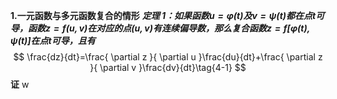 **1.一元函数与多元函数复合的情形**
	***定理   1：如果函数$u=\varphi(t)$及$v=\psi(t)$都在点t可导，函数$z=f(u,v)$在对应的点$(u,v)$有连续偏导数，那么复合函数$z=f[\varphi(t),\psi(t)]$在点$t$可导，且有***
$$
\frac{dz}{dt}=\frac{ \partial z }{ \partial u }\frac{du}{dt}+\frac{ \partial z }{ \partial v }\frac{dv}{dt}\tag{4-1}
$$
**证** 
w